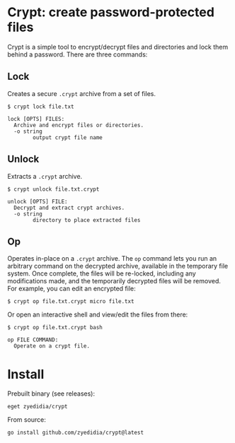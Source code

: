 # Crypt: create password-protected files

Crypt is a simple tool to encrypt/decrypt files and directories and lock them
behind a password. There are three commands:

## Lock

Creates a secure `.crypt` archive from a set of files.

```
$ crypt lock file.txt
```

```
lock [OPTS] FILES:
  Archive and encrypt files or directories.
  -o string
    	output crypt file name
```

## Unlock

Extracts a `.crypt` archive.

```
$ crypt unlock file.txt.crypt
```

```
unlock [OPTS] FILE:
  Decrypt and extract crypt archives.
  -o string
    	directory to place extracted files
```

## Op

Operates in-place on a `.crypt` archive. The `op` command lets you run an
arbitrary command on the decrypted archive, available in the temporary file
system. Once complete, the files will be re-locked, including any modifications
made, and the temporarily decrypted files will be removed. For example, you can
edit an encrypted file:

```
$ crypt op file.txt.crypt micro file.txt
```

Or open an interactive shell and view/edit the files from there:

```
$ crypt op file.txt.crypt bash
```

```
op FILE COMMAND:
  Operate on a crypt file.
```

# Install

Prebuilt binary (see releases):

```
eget zyedidia/crypt
```

From source:

```
go install github.com/zyedidia/crypt@latest
```

